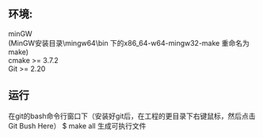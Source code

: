 ## 环境:
minGW  
(MinGW安装目录\mingw64\bin 下的x86_64-w64-mingw32-make 重命名为 make)  
cmake >= 3.7.2  
Git >= 2.20

## 运行
在git的bash命令行窗口下（安装好git后，在工程的更目录下右键鼠标，然后点击Git Bush Here）
$ make all
生成可执行文件